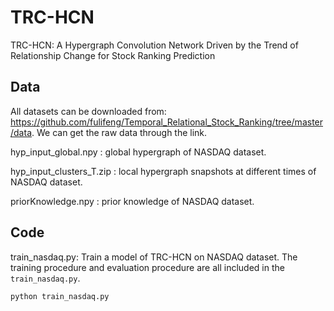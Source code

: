 # TRC-HCN
TRC-HCN: A Hypergraph Convolution Network Driven by the Trend of Relationship Change for Stock Ranking Prediction

## Data 
All datasets can be downloaded from: https://github.com/fulifeng/Temporal_Relational_Stock_Ranking/tree/master/data.
We can get the raw data through the link. 

hyp_input_global.npy : global hypergraph of NASDAQ dataset.

hyp_input_clusters_T.zip : local hypergraph snapshots at different times of NASDAQ dataset.

priorKnowledge.npy : prior knowledge of NASDAQ dataset.

## Code
train_nasdaq.py: Train a model of TRC-HCN on NASDAQ dataset. 
The training procedure and evaluation procedure are all included in the `train_nasdaq.py`.
```train & evaluate
python train_nasdaq.py 
```
